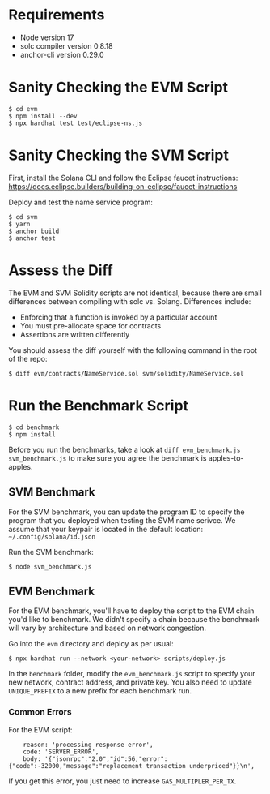 # Requirements
* Node version 17
* solc compiler version 0.8.18
* anchor-cli version 0.29.0

# Sanity Checking the EVM Script

```
$ cd evm
$ npm install --dev
$ npx hardhat test test/eclipse-ns.js
```

# Sanity Checking the SVM Script

First, install the Solana CLI and follow the Eclipse faucet instructions: https://docs.eclipse.builders/building-on-eclipse/faucet-instructions

Deploy and test the name service program:
```
$ cd svm
$ yarn
$ anchor build
$ anchor test
```

# Assess the Diff

The EVM and SVM Solidity scripts are not identical, because there are small differences between compiling with solc vs. Solang. Differences include:

- Enforcing that a function is invoked by a particular account
- You must pre-allocate space for contracts
- Assertions are written differently

You should assess the diff yourself with the following command in the root of the repo:
```
$ diff evm/contracts/NameService.sol svm/solidity/NameService.sol 
```

# Run the Benchmark Script

```
$ cd benchmark
$ npm install
```

Before you run the benchmarks, take a look at `diff evm_benchmark.js svm_benchmark.js` to make sure you agree the benchmark is apples-to-apples.

## SVM Benchmark

For the SVM benchmark, you can update the program ID to specify the program that you deployed when testing the SVM name serivce. We assume that your keypair is located in the default location: `~/.config/solana/id.json`

Run the SVM benchmark:
```
$ node svm_benchmark.js
```

## EVM Benchmark

For the EVM benchmark, you'll have to deploy the script to the EVM chain you'd like to benchmark. We didn't specify a chain because the benchmark will vary by architecture and based on network congestion.

Go into the `evm` directory and deploy as per usual:

```
$ npx hardhat run --network <your-network> scripts/deploy.js
```

In the `benchmark` folder, modify the `evm_benchmark.js` script to specify your new network, contract address, and private key. You also need to update `UNIQUE_PREFIX` to a new prefix for each benchmark run.

### Common Errors

For the EVM script:
```
    reason: 'processing response error',
    code: 'SERVER_ERROR',
    body: '{"jsonrpc":"2.0","id":56,"error":{"code":-32000,"message":"replacement transaction underpriced"}}\n',
```

If you get this error, you just need to increase `GAS_MULTIPLER_PER_TX`.
